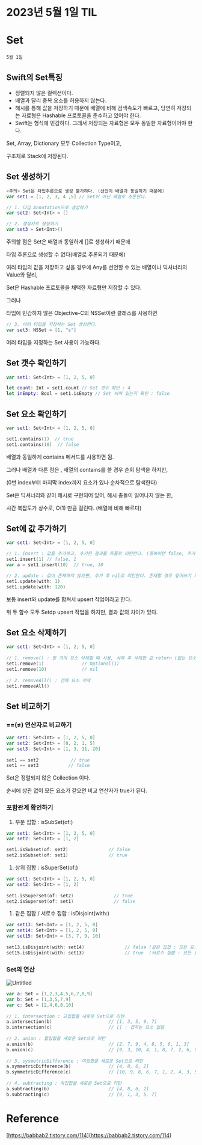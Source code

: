 # 2023년 5월 1일 TIL

# Set

`5월 1일`

## Swift의 Set특징

- 정렬되지 않은 컬렉션이다.
- 배열과 달리 중복 요소를 허용하지 않는다.
- 해시를 통해 값을 저장하기 때문에 배열에 비해 검색속도가 빠르고, 당연히 저장되는 자료형은 Hashable 프로토콜을 준수하고 있어야 한다.
- Swift는 형식에 민감하다. 그래서 저장되는 자료형은 모두 동일한 자료형이어야 한다.

Set, Array, Dictionary 모두 Collection Type이고,

구조체로 Stack에 저장된다.

## Set 생성하기

```swift
<주의> Set은 타입추론으로 생성 불가하다. (선언이 배열과 동일하기 때문에)
var set1 = [1, 2, 3, 4 ,5] // Set이 아닌 배열로 추론된다.

// 1. 타입 Annotation으로 생성하기
var set2: Set<Int> = [] 

// 2. 생성자로 생성하기
var set3 = Set<Int>()
```

주의할 점은 Set은 배열과 동일하게 []로 생성하기 때문에

타입 추론으로 생성할 수 없다(배열로 추론되기 때문에)

여러 타입의 값을 저장하고 싶을 경우에 Any를 선언할 수 있는 배열이나 딕셔너리의 Value와 달리,

Set은 Hashable 프로토콜을 채택한 자료형만 저장할 수 있다.

그러나

타입에 민감하지 않은 Objective-C의 NSSet이란 클래스를 사용하면

```swift
// 3. 여러 타입을 저장하는 Set 생성한다.
var set3: NSSet = [1, "s"]
```

여러 타입을 지정하는 Set 사용이 가능하다.

## Set 갯수 확인하기

```swift
var set1: Set<Int> = [1, 2, 5, 0]

let count: Int = set1.count // Set 갯수 확인 : 4
let inEmpty: Bool = set1.isEmpty // Set 비어 있는지 확인 : false
```

## Set 요소 확인하기

```swift
var set1: Set<Int> = [1, 2, 5, 0]

set1.contains(1)  // true
set1.contains(10)  // false
```

배열과  동일하게 contains 메서드를 사용하면 됨.

그러나 배열과 다른 점은 , 배열의 contains를 쓸 경우 순회 탐색을 하지만,

(0번 index부터 마지막 index까지 요소가 있나 순차적으로 탐색한다)

Set은 딕셔너리와 같이 해시로 구현되어 있어, 해시 충돌이 일어나지 않는 한,

시간 복잡도가 상수로, O(1) 만큼 걸린다. (배열에 비해 빠르다)

## Set에 값 추가하기

```swift
var set1: Set<Int> = [1, 2, 5, 0]

// 1. insert : 값을 추가하고, 추가된 결과를 튜플로 리턴한다. (중복이면 false, 추가된 값)
set1.insert(1) // false, 1
var a = set1.insert(10)  // true, 10

// 2. update : 값이 존재하지 않으면, 추가 후 nil로 리턴한다. 존재할 경우 덮어쓰기 후 덮어쓰기 전 값 리턴한다.
set1.update(with: 1)
set1.update(with: 120)
```

보통 insert와 update를 합쳐서 upsert 작업이라고 한다.

위 두 함수 모두 Setdp upsert 작업을 하지만, 결과 값의 차이가 있다.

## Set 요소 삭제하기

```swift
var set1: Set<Int> = [1, 2, 5, 0]
 
// 1. remove() : 한 가지 요소 삭제할 때 사용, 삭제 후 삭제한 값 return (없는 요소 삭제 시 nil 리턴)
set1.remove(1)              // Optional(1)
set1.remove(10)             // nil
 
// 2. removeAll() : 전체 요소 삭제
set1.removeAll()
```

## Set 비교하기

### ==(≠) 연산자로 비교하기

```swift
var set1: Set<Int> = [1, 2, 5, 0]
var set2: Set<Int> = [0, 2, 1, 5]
var set3: Set<Int> = [1, 3, 11, 20]
 
set1 == set2            // true
set1 == set3           // false
```

Set은 정렬되지 않은 Collection 이다.

순서에 상관 없이 모든 요소가 같으면 비교 연산자가 true가 된다.

### 포함관계 확인하기

1. 부분 집합 : isSubSet(of:)

```swift
var set1: Set<Int> = [1, 2, 5, 0]
var set2: Set<Int> = [1, 2]

set1.isSubset(of: set2)               // false
set2.isSubset(of: set1)               // true
```

1. 상위 집합 : isSuperSet(of:)

```swift
var set1: Set<Int> = [1, 2, 5, 0]
var set2: Set<Int> = [1, 2]
 
set1.isSuperset(of: set2)               // true
set2.isSuperset(of: set1)               // false
```

1. 같은 집합 / 서로수 집합 : isDisjoint(with:)

```swift
var set13: Set<Int> = [1, 2, 5, 0]
var set14: Set<Int> = [1, 2, 5, 0]
var set15: Set<Int> = [3, 7, 9, 10]
 
set13.isDisjoint(with: set14)               // false (같은 집합 : 모든 요소가 동일한 집합)
set15.isDisjoint(with: set13)               // true  (서로수 집합 : 모든 요소가 다른 집합)ㄴㅇ
```

### Set의 연산

![Untitled](https://s3-us-west-2.amazonaws.com/secure.notion-static.com/2161885b-946a-44d8-8add-956c391a211e/Untitled.png)

```swift
var a: Set = [1,2,3,4,5,6,7,8,9]
var b: Set = [1,3,5,7,9]
var c: Set = [2,4,6,8,10]
 
// 1. intersection : 교집합을 새로운 Set으로 리턴
a.intersection(b)                     // [1, 3, 5, 9, 7]
b.intersection(c)                     // [] : 겹치는 요소 없음
 
// 2. union : 합집합을 새로운 Set으로 리턴
a.union(b)                            // [2, 7, 9, 4, 8, 5, 6, 1, 3]
b.union(c)                            // [9, 3, 10, 4, 1, 8, 7, 2, 6, 5]
 
// 3. sysmetricDifference : 여집합을 새로운 Set으로 리턴
a.symmetricDifference(b)              // [4, 8, 6, 2]
b.symmetricDifference(c)              // [10, 9, 8, 6, 7, 1, 2, 4, 3, 5]
 
// 4. subtracting : 차집합을 새로운 Set으로 리턴
a.subtracting(b)                      // [4, 8, 6, 2]
b.subtracting(c)                      // [9, 1, 3, 5, 7]
```

# Reference

[https://babbab2.tistory.com/114](https://babbab2.tistory.com/114)

